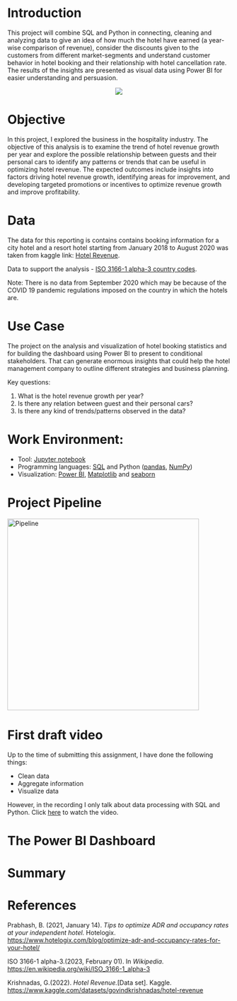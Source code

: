 # Introduction
This project will combine SQL and Python in connecting, cleaning and analyzing data to give an idea of how much the hotel have earned (a year-wise comparison of revenue), consider the discounts given to the customers from different market-segments and understand customer behavior in hotel booking and their relationship with hotel cancellation rate. The results of the insights are presented as visual data using Power BI for easier understanding and persuasion.

<div align="center"><img src=https://user-images.githubusercontent.com/122539964/231317969-cd822ba4-da81-4193-9b61-8dae6fc13335.jpg></div>

# Objective
In this project, I explored the business in the hospitality industry. The objective of this analysis is to examine the trend of hotel revenue growth per year and explore the possible relationship between guests and their personal cars to identify any patterns or trends that can be useful in optimizing hotel revenue. The expected outcomes include insights into factors driving hotel revenue growth, identifying areas for improvement, and developing targeted promotions or incentives to optimize revenue growth and improve profitability.

# Data
The data for this reporting is contains contains booking information for a city hotel and a resort hotel starting from January 2018 to August 2020 was taken from kaggle link: 
[Hotel Revenue](https://www.kaggle.com/datasets/govindkrishnadas/hotel-revenue).

Data to support the analysis - [ISO 3166-1 alpha-3 country codes](https://en.wikipedia.org/wiki/ISO_3166-1_alpha-3).

Note: There is no data from September 2020 which may be because of the COVID 19 pandemic regulations imposed on the country in which the hotels are. 

# Use Case
The project on the analysis and visualization of hotel booking statistics and for building the dashboard using Power BI to present to conditional stakeholders. That can generate enormous insights that could help the hotel management company to outline different strategies and business planning.

Key questions:
1) What is the hotel revenue growth per year?
3) Is there any relation between guest and their personal cars? 
4) Is there any kind of trends/patterns observed in the data?

# Work Environment:
* Tool: [Jupyter notebook](https://jupyter.org/)
* Programming languages: [SQL](https://www.w3schools.com/sql/sql_intro.asp) and Python ([pandas](https://pypi.org/project/pandas/), [NumPy](https://numpy.org/))
* Visualization: [Power BI](https://powerbi.microsoft.com/en-ca/), [Matplotlib](https://matplotlib.org/) and [seaborn](https://seaborn.pydata.org)

# Project Pipeline
<img width="433" alt="Pipeline" src="https://user-images.githubusercontent.com/122539964/231315002-b1f994c5-33d7-4524-992b-d074663e53a0.png">

# First draft video
Up to the time of submitting this assignment, I have done the following things:
* Clean data
* Aggregate information
* Visualize data

However, in the recording I only talk about data processing with SQL and Python.
Click [here](https://clipchamp.com/watch/PPPYXB2mFar?_ga=2.218129817.1805101923.1681075619-885440277.1680792763](https://clipchamp.com/watch/PPPYXB2mFar?_ga=2.218129817.1805101923.1681075619-885440277.1680792763)) to watch the video.

# The Power BI Dashboard

# Summary

# References
Prabhash, B. (2021, January 14). _Tips to optimize ADR and occupancy rates at your independent hotel._ Hotelogix. https://www.hotelogix.com/blog/optimize-adr-and-occupancy-rates-for-your-hotel/

ISO 3166-1 alpha-3.(2023, February 01). In _Wikipedia_. https://en.wikipedia.org/wiki/ISO_3166-1_alpha-3  

Krishnadas, G.(2022). _Hotel Revenue._[Data set]. Kaggle. https://www.kaggle.com/datasets/govindkrishnadas/hotel-revenue
